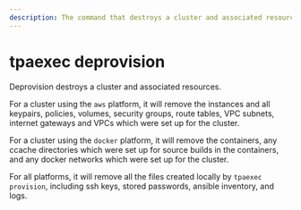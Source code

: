 ```yaml
---
description: The command that destroys a cluster and associated resources.
---
```



# tpaexec deprovision

Deprovision destroys a cluster and associated resources.

For a cluster using the `aws` platform, it will remove the instances
and all keypairs, policies, volumes, security groups, route tables,
VPC subnets, internet gateways and VPCs which were set up for the
cluster.

For a cluster using the `docker` platform, it will remove the
containers, any ccache directories which were set up for source builds
in the containers, and any docker networks which were set up for the
cluster.

For all platforms, it will remove all the files created locally by
`tpaexec provision`, including ssh keys, stored passwords, ansible
inventory, and logs.
